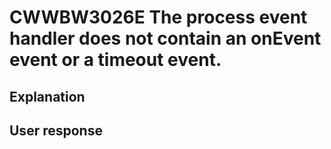 # CWWBW3026E The process event handler does not contain an onEvent event or a timeout event.

## Explanation

## User response